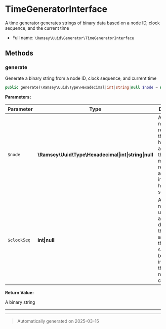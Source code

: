 
# TimeGeneratorInterface

A time generator generates strings of binary data based on a node ID,
clock sequence, and the current time



* Full name: `\Ramsey\Uuid\Generator\TimeGeneratorInterface`



## Methods


### generate

Generate a binary string from a node ID, clock sequence, and current time

```php
public generate(\Ramsey\Uuid\Type\Hexadecimal|int|string|null $node = null, int|null $clockSeq = null): string
```








**Parameters:**

| Parameter | Type | Description |
|-----------|------|-------------|
| `$node` | **\Ramsey\Uuid\Type\Hexadecimal&#124;int&#124;string&#124;null** | A 48-bit number representing the<br />hardware address; this number may be represented as an integer or a<br />hexadecimal string |
| `$clockSeq` | **int&#124;null** | A 14-bit number used to help avoid duplicates<br />that could arise when the clock is set backwards in time or if the<br />node ID changes |


**Return Value:**

A binary string




***


***
> Automatically generated on 2025-03-15

